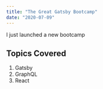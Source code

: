 ```yaml
---
title: "The Great Gatsby Bootcamp"
date: "2020-07-09"
---
```


I just launched a new bootcamp

## Topics Covered

1. Gatsby
2. GraphQL
3. React
